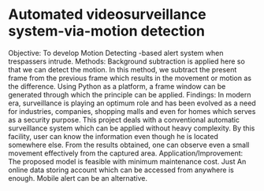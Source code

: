 # Automated videosurveillance system-via-motion detection
Objective: To develop Motion Detecting -based alert system when trespassers intrude. Methods: Background subtraction is applied here so that we can detect the motion. In this method, we subtract the present frame from the previous frame which results in the movement or motion as the difference. Using Python as a platform, a frame window can be generated through which the principle can be applied. Findings: In modern era, surveillance is playing an optimum role and has been evolved as a need for industries, companies, shopping malls and even for homes which serves as a security purpose. This project deals with a conventional automatic surveillance system which can be applied without heavy complexity. By this facility, user can know the information even though he is located somewhere else. From the results obtained, one can observe even a small movement effectively from the captured area. Application/Improvement: The proposed model is feasible with minimum maintenance cost. Just An online data storing account which can be accessed from anywhere is enough. Mobile alert can be an alternative.
